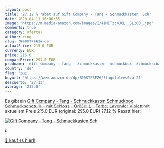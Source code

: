 ```yaml
---
layout: post
title: '27.12 % rabat auf Gift Company - Tang - Schmuckkasten  Sch'
date: 2020-04-11 16:06:35
image: 'https://m.media-amazon.com/images/I/41MITzc4JOL._SL200_.jpg'
comments: true
category: ofertas
author: ring
slug: 'B00STFSEZ6-de'
actualPrice: 215.0 EUR
currency: EUR
price: 215.0
comparePrice: 295.0 EUR
prodname: 'Gift Company - Tang - Schmuckkasten  Schmuckbox  Schmuckschatulle - mit Schloss - Größe: L - Farbe: Lavender  Violett'
country: 'de'
flag: '🇩🇪'
buyurl: 'https://www.amazon.de/dp/B00STFSEZ6/?tag=tolees0ca-21'
descuento: '27.12'
average: '215.0'
---
```


Es gibt ein [Gift Company - Tang - Schmuckkasten  Schmuckbox  Schmuckschatulle - mit Schloss - Größe: L - Farbe: Lavender  Violett](https://www.amazon.de/dp/B00STFSEZ6/?tag=tolees0ca-21) mit aktuellem Preis 215.0 EUR (original: 295.0 EUR) 27.12 % Rabatt hier:

[![Gift Company - Tang - Schmuckkasten  Sch](https://m.media-amazon.com/images/I/41MITzc4JOL._SL200_.jpg)](https://www.amazon.de/dp/B00STFSEZ6/?tag=tolees0ca-21)

ℹ️:


[🛒 kauf es hier!!](https://www.amazon.de/dp/B00STFSEZ6/?tag=tolees0ca-21)
